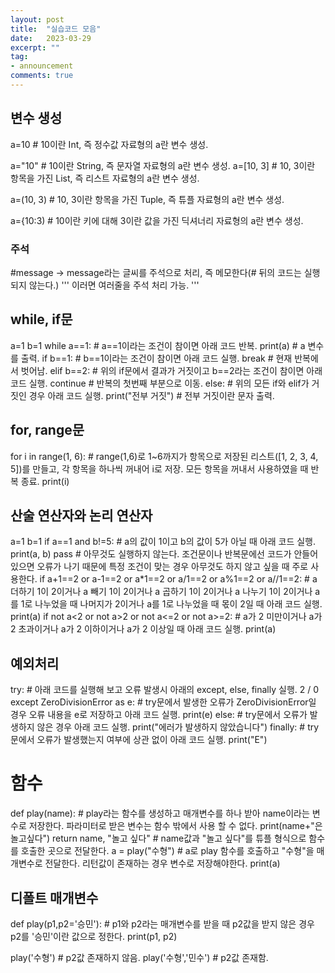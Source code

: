 ```yaml
---
layout: post
title:  "실습코드 모음"
date:   2023-03-29
excerpt: ""
tag:
- announcement
comments: true
---
```


## 변수 생성
a=10 # 10이란 Int, 즉 정수값 자료형의 a란 변수 생성.

a="10" # 10이란 String, 즉 문자열 자료형의 a란 변수 생성.
a=[10, 3] # 10, 3이란 항목을 가진 List, 즉 리스트 자료형의 a란 변수 생성.

a=(10, 3) # 10, 3이란 항목을 가진 Tuple, 즉 튜플 자료형의 a란 변수 생성.

a={10:3) # 10이란 키에 대해 3이란 값을 가진 딕셔너리 자료형의 a란 변수 생성.


### 주석
#message -> message라는 글씨를 주석으로 처리, 즉 메모한다(# 뒤의 코드는 실행되지 않는다.)
'''
이러면 여러줄을
주석 처리 가능.
'''

## while, if문
a=1
b=1
while a==1: # a==1이라는 조건이 참이면 아래 코드 반복.
  print(a) # a 변수를 출력.
  if b==1: # b==1이라는 조건이 참이면 아래 코드 실행.
    break # 현재 반복에서 벗어남.
  elif b==2: # 위의 if문에서 결과가 거짓이고 b==2라는 조건이 참이면 아래 코드 실행.
    continue # 반복의 첫번째 부분으로 이동.
  else: # 위의 모든 if와 elif가 거짓인 경우 아래 코드 실행.
    print("전부 거짓") # 전부 거짓이란 문자 출력.

## for, range문
for i in range(1, 6): # range(1,6)로 1~6까지가 항목으로 저장된 리스트([1, 2, 3, 4, 5])를 만들고, 각 항목을 하나씩 꺼내어 i로 저장. 모든 항목을 꺼내서 사용하였을 때 반복 종료.
  print(i)

## 산술 연산자와 논리 연산자
a=1
b=1
if a==1 and b!=5: # a의 값이 1이고 b의 값이 5가 아닐 때 아래 코드 실행.
  print(a, b)
  pass # 아무것도 실행하지 않는다. 조건문이나 반복문에선 코드가 안들어있으면 오류가 나기 때문에 특정 조건이 맞는 경우 아무것도 하지 않고 싶을 때 주로 사용한다.
if a+1==2 or a-1==2 or a*1==2 or a/1==2 or a%1==2 or a//1==2: # a 더하기 1이 2이거나 a 빼기 1이 2이거나 a 곱하기 1이 2이거나 a 나누기 1이 2이거나 a를 1로 나누었을 때 나머지가 2이거나 a를 1로 나누었을 때 몫이 2일 때 아래 코드 실행.
  print(a)
if not a<2 or not a>2 or not a<=2 or not a>=2: # a가 2 미만이거나 a가 2 초과이거나 a가 2 이하이거나 a가 2 이상일 때 아래 코드 실행.
  print(a)

## 예외처리
try: # 아래 코드를 실행해 보고 오류 발생시 아래의 except, else, finally 실행.
  2 / 0
except ZeroDivisionError as e: # try문에서 발생한 오류가 ZeroDivisionError일 경우 오류 내용을 e로 저장하고 아래 코드 실행.
  print(e)
else: # try문에서 오류가 발생하지 않은 경우 아래 코드 실행.
  print("에러가 발생하지 않았습니다")
finally: # try문에서 오류가 발생했는지 여부에 상관 없이 아래 코드 실행.
  print("E")
  
# 함수
def play(name): # play라는 함수를 생성하고 매개변수를 하나 받아 name이라는 변수로 저장한다. 파라미터로 받은 변수는 함수 밖에서 사용 할 수 없다.
  print(name+"은 놀고싶다")
  return name, "놀고 싶다" # name값과 "놀고 싶다"를 튜플 형식으로 함수를 호출한 곳으로 전달한다.
a = play("수형") # a로 play 함수를 호출하고 "수형"을 매개변수로 전달한다. 리턴값이 존재하는 경우 변수로 저장해야한다.
print(a)

## 디폴트 매개변수
def play(p1,p2='승민'): # p1와 p2라는 매개변수를 받을 때 p2값을 받지 않은 경우 p2를 '승민'이란 값으로 정한다.
	print(p1, p2)
 
play('수형') # p2값 존재하지 않음.
play('수형','민수') # p2값 존재함.

